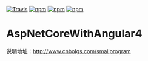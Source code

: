 
[![Travis](https://img.shields.io/travis/rust-lang/rust.svg)]()
[![npm](https://img.shields.io/badge/npm-5.0.3-brightgreen.svg)]()
[![npm](https://img.shields.io/badge/VisualStudio-2017-blue.svg)]()
[![npm](https://img.shields.io/badge/Asp.NetCore-1.1-yellowgreen.svg)]()
# AspNetCoreWithAngular4

说明地址：http://www.cnbolgs.com/smallprogram


